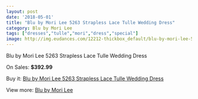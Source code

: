 ```yaml
---
layout: post
date: '2018-05-01'
title: "Blu by Mori Lee 5263 Strapless Lace Tulle Wedding Dress"
category: Blu by Mori Lee
tags: ["dresses","tulle","mori","dress","special"]
image: http://img.eudances.com/12212-thickbox_default/blu-by-mori-lee-5263-strapless-lace-tulle-wedding-dress.jpg
---
```

Blu by Mori Lee 5263 Strapless Lace Tulle Wedding Dress

On Sales: **$392.99**
<a href="https://www.eudances.com/en/blu-by-mori-lee/3806-blu-by-mori-lee-5263-strapless-lace-tulle-wedding-dress.html"><amp-img layout="responsive" width="600" height="600" src="//img.eudances.com/12212-thickbox_default/blu-by-mori-lee-5263-strapless-lace-tulle-wedding-dress.jpg" alt="Blu by Mori Lee 5263 Strapless Lace Tulle Wedding Dress 0" /></a>
<a href="https://www.eudances.com/en/blu-by-mori-lee/3806-blu-by-mori-lee-5263-strapless-lace-tulle-wedding-dress.html"><amp-img layout="responsive" width="600" height="600" src="//img.eudances.com/12216-thickbox_default/blu-by-mori-lee-5263-strapless-lace-tulle-wedding-dress.jpg" alt="Blu by Mori Lee 5263 Strapless Lace Tulle Wedding Dress 1" /></a>
<a href="https://www.eudances.com/en/blu-by-mori-lee/3806-blu-by-mori-lee-5263-strapless-lace-tulle-wedding-dress.html"><amp-img layout="responsive" width="600" height="600" src="//img.eudances.com/12215-thickbox_default/blu-by-mori-lee-5263-strapless-lace-tulle-wedding-dress.jpg" alt="Blu by Mori Lee 5263 Strapless Lace Tulle Wedding Dress 2" /></a>
<a href="https://www.eudances.com/en/blu-by-mori-lee/3806-blu-by-mori-lee-5263-strapless-lace-tulle-wedding-dress.html"><amp-img layout="responsive" width="600" height="600" src="//img.eudances.com/12214-thickbox_default/blu-by-mori-lee-5263-strapless-lace-tulle-wedding-dress.jpg" alt="Blu by Mori Lee 5263 Strapless Lace Tulle Wedding Dress 3" /></a>
<a href="https://www.eudances.com/en/blu-by-mori-lee/3806-blu-by-mori-lee-5263-strapless-lace-tulle-wedding-dress.html"><amp-img layout="responsive" width="600" height="600" src="//img.eudances.com/12213-thickbox_default/blu-by-mori-lee-5263-strapless-lace-tulle-wedding-dress.jpg" alt="Blu by Mori Lee 5263 Strapless Lace Tulle Wedding Dress 4" /></a>

Buy it: [Blu by Mori Lee 5263 Strapless Lace Tulle Wedding Dress](https://www.eudances.com/en/blu-by-mori-lee/3806-blu-by-mori-lee-5263-strapless-lace-tulle-wedding-dress.html "Blu by Mori Lee 5263 Strapless Lace Tulle Wedding Dress")

View more: [Blu by Mori Lee](https://www.eudances.com/en/39-blu-by-mori-lee "Blu by Mori Lee")